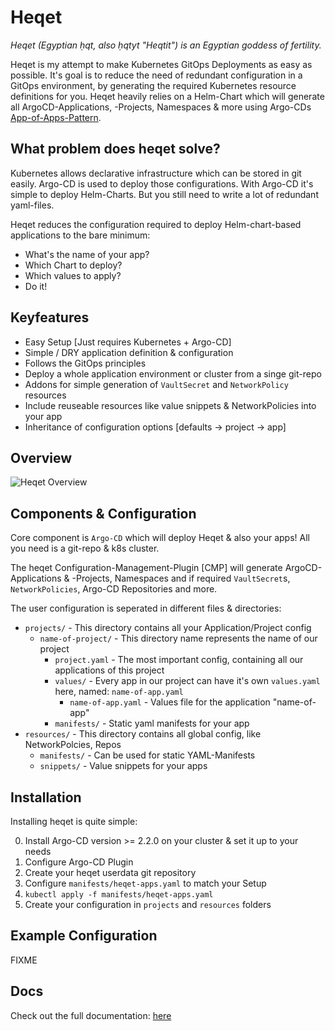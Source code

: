 # Heqet

*Heqet (Egyptian ḥqt, also ḥqtyt "Heqtit") is an Egyptian goddess of fertility.*

Heqet is my attempt to make Kubernetes GitOps Deployments as easy as possible. It's goal is to reduce the need of redundant configuration in a GitOps environment, by generating the required Kubernetes resource definitions for you. Heqet heavily relies on a Helm-Chart which will generate all ArgoCD-Applications, -Projects, Namespaces & more using Argo-CDs [App-of-Apps-Pattern](https://argoproj.github.io/argo-cd/operator-manual/cluster-bootstrapping/).

## What problem does heqet solve?

Kubernetes allows declarative infrastructure which can be stored in git easily. Argo-CD is used to deploy those configurations. With Argo-CD it's simple to deploy Helm-Charts. But you still need to write a lot of redundant yaml-files.

Heqet reduces the configuration required to deploy Helm-chart-based applications to the bare minimum:
 - What's the name of your app?
 - Which Chart to deploy? 
 - Which values to apply?
 - Do it!

## Keyfeatures
 * Easy Setup [Just requires Kubernetes + Argo-CD]
 * Simple / DRY application definition & configuration
 * Follows the GitOps principles
 * Deploy a whole application environment or cluster from a singe git-repo
 * Addons for simple generation of `VaultSecret` and `NetworkPolicy` resources
 * Include reuseable resources like value snippets & NetworkPolicies into your app
 * Inheritance of configuration options [defaults -> project -> app]


## Overview

![Heqet Overview](https://lib42.github.io/heqet/assets/heqet-overview.jpg)

## Components & Configuration

Core component is `Argo-CD` which will deploy Heqet & also your apps! All you need is a git-repo & k8s cluster.

The heqet Configuration-Management-Plugin [CMP] will generate ArgoCD-Applications & -Projects, Namespaces and if required `VaultSecret`s, `NetworkPolicies`, Argo-CD Repositories and more. 

The user configuration is seperated in different files & directories:

* `projects/` - This directory contains all your Application/Project config
  * `name-of-project/` - This directory name represents the name of our project
    * `project.yaml` - The most important config, containing all our applications of this project
    * `values/` - Every app in our project can have it's own `values.yaml` here, named: `name-of-app.yaml`
      * `name-of-app.yaml` - Values file for the application "name-of-app"
    * `manifests/` - Static yaml manifests for your app
* `resources/` - This directory contains all global config, like NetworkPolcies, Repos 
  * `manifests/` - Can be used for static YAML-Manifests
  * `snippets/` - Value snippets for your apps


## Installation

Installing heqet is quite simple:

0. Install Argo-CD version >= 2.2.0 on your cluster & set it up to your needs
1. Configure Argo-CD Plugin
2. Create your heqet userdata git repository
3. Configure `manifests/heqet-apps.yaml` to match your Setup
4. `kubectl apply -f manifests/heqet-apps.yaml`
5. Create your configuration in `projects` and `resources` folders 


## Example Configuration

FIXME

## Docs

Check out the full documentation: [here](https://lib42.github.io/heqet)
